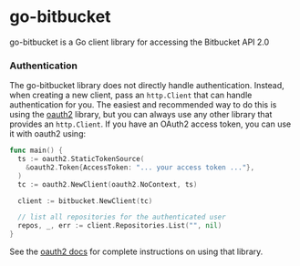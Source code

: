 # go-bitbucket

go-bitbucket is a Go client library for accessing the Bitbucket API 2.0

### Authentication ###

The go-bitbucket library does not directly handle authentication.  Instead, when
creating a new client, pass an `http.Client` that can handle authentication for
you.  The easiest and recommended way to do this is using the [oauth2](https://github.com/golang/oauth2)
library, but you can always use any other library that provides an
`http.Client`.  If you have an OAuth2 access token, you can use it with oauth2 using:

```go
func main() {
  ts := oauth2.StaticTokenSource(
    &oauth2.Token{AccessToken: "... your access token ..."},
  )
  tc := oauth2.NewClient(oauth2.NoContext, ts)

  client := bitbucket.NewClient(tc)

  // list all repositories for the authenticated user
  repos, _, err := client.Repositories.List("", nil)
}
```

See the [oauth2 docs](https://godoc.org/golang.org/x/oauth2) for complete instructions on using that library.
